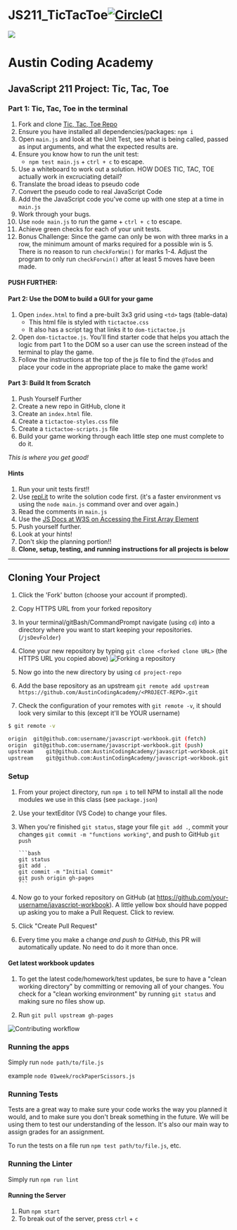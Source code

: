# JS211_TicTacToe[![CircleCI](https://circleci.com/gh/AustinCodingAcademy/javascript-workbook/tree/gh-pages.svg?style=svg)](https://circleci.com/gh/AustinCodingAcademy/javascript-workbook/tree/gh-pages)

![](http://en.gravatar.com/userimage/107370100/a08594145564536138dfaaf072c7b241.png)

# Austin Coding Academy

## JavaScript 211 Project: Tic, Tac, Toe

### Part 1: Tic, Tac, Toe in the terminal

1. Fork and clone [Tic, Tac, Toe Repo](https://github.com/AustinCodingAcademy/JS211_TicTacToeProject.git)
1. Ensure you have installed all dependencies/packages: `npm i`
1. Open `main.js` and look at the Unit Test, see what is being called, passed as input arguments, and what the expected results are.
1. Ensure you know how to run the unit test:
   - `npm test main.js` + `ctrl + c` to escape.
1. Use a whiteboard to work out a solution. HOW DOES TIC, TAC, TOE actually work in excruciating detail?
1. Translate the broad ideas to pseudo code
1. Convert the pseudo code to real JavaScript Code
1. Add the the JavaScript code you've come up with one step at a time in `main.js`
1. Work through your bugs.
1. Use `node main.js` to run the game + `ctrl + c` to escape.
1. Achieve green checks for each of your unit tests.
1. Bonus Challenge: Since the game can only be won with three marks in a row, the minimum amount of marks required for a possible win is 5. There is no reason to run `checkForWin()` for marks 1-4. Adjust the program to only run `checkForwin()` after at least 5 moves have been made.

#### PUSH FURTHER:

#### Part 2: Use the DOM to build a GUI for your game

1. Open `index.html` to find a pre-built 3x3 grid using `<td>` tags (table-data)
   - This html file is styled with `tictactoe.css`
   - It also has a script tag that links it to `dom-tictactoe.js`
1. Open `dom-tictactoe.js`. You'll find starter code that helps you attach the logic from part 1 to the DOM so a user can use the screen instead of the terminal to play the game.
1. Follow the instructions at the top of the js file to find the `@Todo`s and place your code in the appropriate place to make the game work!

#### Part 3: Build It from Scratch

1. Push Yourself Further
1. Create a new repo in GitHub, clone it
1. Create an `index.html` file.
1. Create a `tictactoe-styles.css` file
1. Create a `tictactoe-scripts.js` file
1. Build your game working through each little step one must complete to do it.

_This is where you get good!_

#### Hints

1. Run your unit tests first!!
1. Use [repl.it](https://www.repl.it) to write the solution code first. (it's a faster environment vs using the `node main.js` command over and over again.)
1. Read the comments in `main.js`
1. Use the [JS Docs at W3S on Accessing the First Array Element](https://www.w3schools.com/js/js_arrays.asp)
1. Push yourself further.
1. Look at your hints!
1. Don't skip the planning portion!!
1. **Clone, setup, testing, and running instructions for all projects is below**

---

## Cloning Your Project

1. Click the 'Fork' button (choose your account if prompted).
1. Copy HTTPS URL from your forked repository
1. In your terminal/gitBash/CommandPrompt navigate (using `cd`) into a directory where you want to start keeping your repositories. (`/jsDevFolder`)
1. Clone your new repository by typing `git clone <forked clone URL>` (the HTTPS
   URL you copied above)
   ![Forking a repository](https://docs.google.com/drawings/d/1tYsLHaLo8JRdp0xC1EZrAo0o9Wvv4S5AD937cokVOBk/pub?w=960&h=720)
1. Now go into the new directory by using `cd project-repo`

1. Add the base repository as an upstream
   `git remote add upstream https://github.com/AustinCodingAcademy/<PROJECT-REPO>.git`

1. Check the configuration of your remotes with `git remote -v`, it should look
   very similar to this (except it'll be YOUR username)

```bash
$ git remote -v

origin  git@github.com:username/javascript-workbook.git (fetch)
origin  git@github.com:username/javascript-workbook.git (push)
upstream    git@github.com:AustinCodingAcademy/javascript-workbook.git (fetch)
upstream    git@github.com:AustinCodingAcademy/javascript-workbook.git (push)
```

### Setup

1.  From your project directory, run `npm i` to tell NPM to install all the
    node modules we use in this class (see `package.json`)
1.  Use your textEditor (VS Code) to change your files.
1.  When you're finished `git status`, stage your file `git add .`, commit your changes `git commit -m "functions working"`, and push to
    GitHub `git push`

        ```bash
        git status
        git add .
        git commit -m "Initial Commit"
        git push origin gh-pages
        ```

1.  Now go to your forked repository on GitHub (at
    https://github.com/your-username/javascript-workbook). A little yellow box
    should have popped up asking you to make a Pull Request. Click to review.

1.  Click "Create Pull Request"

1.  Every time you make a change _and push to GitHub_, this PR will automatically
    update. No need to do it more than once.

#### Get latest workbook updates

1. To get the latest code/homework/test updates, be sure to have a "clean
   working directory" by committing or removing all of your changes. You check for
   a "clean working environment" by running `git status` and making sure no files
   show up.

1. Run `git pull upstream gh-pages`

![Contributing workflow](https://docs.google.com/drawings/d/1WeKQxOHgPKfwjy_eKtlJO62Fu4XTCWFeqkAh1oIqICM/pub?w=960&h=720)

### Running the apps

Simply run `node path/to/file.js`

example `node 01week/rockPaperScissors.js`

### Running Tests

Tests are a great way to make sure your code works the way you planned it would,
and to make sure you don't break something in the future. We will be using them
to test our understanding of the lesson. It's also our main way to assign grades
for an assignment.

To run the tests on a file run `npm test path/to/file.js`, etc.

### Running the Linter

Simply run `npm run lint`

#### Running the Server

1. Run `npm start`
1. To break out of the server, press `ctrl` + `c`
